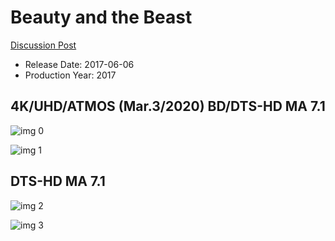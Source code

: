 # Beauty and the Beast

[Discussion Post](https://www.avsforum.com/threads/bass-eq-for-filtered-movies.2995212/post-57583214)

* Release Date: 2017-06-06
* Production Year: 2017

## 4K/UHD/ATMOS (Mar.3/2020) BD/DTS-HD MA 7.1

![img 0](https://i.imgur.com/SGmZQ7G.jpg)

![img 1](https://i.imgur.com/0PILXKc.png)

## DTS-HD MA 7.1

![img 2](https://i.imgur.com/SaYqeFU.jpg)

![img 3](https://i.imgur.com/Fsv3xmK.jpg)

